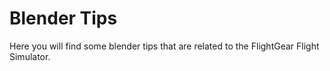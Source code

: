 # Blender Tips

Here you will find some blender tips that are related to the FlightGear Flight
Simulator.
